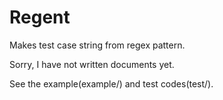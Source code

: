 Regent
=====================

Makes test case string from regex pattern.

Sorry, I have not written documents yet.

See the example(example/) and test codes(test/).